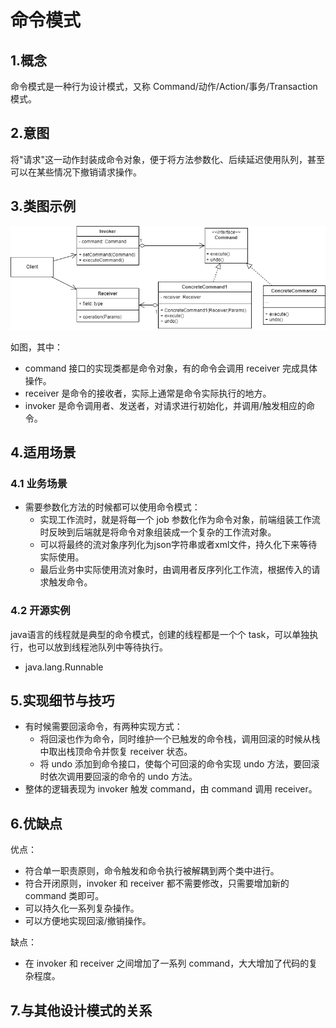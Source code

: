# 命令模式
## 1.概念
命令模式是一种行为设计模式，又称 Command/动作/Action/事务/Transaction 模式。

## 2.意图
将"请求"这一动作封装成命令对象，便于将方法参数化、后续延迟使用队列，甚至可以在某些情况下撤销请求操作。

## 3.类图示例
![command](../../resource/design_pattern/command.drawio.png)

如图，其中：
* command 接口的实现类都是命令对象，有的命令会调用 receiver 完成具体操作。
* receiver 是命令的接收者，实际上通常是命令实际执行的地方。
* invoker 是命令调用者、发送者，对请求进行初始化，并调用/触发相应的命令。

## 4.适用场景
### 4.1 业务场景
* 需要参数化方法的时候都可以使用命令模式：
  * 实现工作流时，就是将每一个 job 参数化作为命令对象，前端组装工作流时反映到后端就是将命令对象组装成一个复杂的工作流对象。
  * 可以将最终的流对象序列化为json字符串或者xml文件，持久化下来等待实际使用。
  * 最后业务中实际使用流对象时，由调用者反序列化工作流，根据传入的请求触发命令。

### 4.2 开源实例
java语言的线程就是典型的命令模式，创建的线程都是一个个 task，可以单独执行，也可以放到线程池队列中等待执行。
* java.lang.Runnable

## 5.实现细节与技巧
* 有时候需要回滚命令，有两种实现方式：
  * 将回滚也作为命令，同时维护一个已触发的命令栈，调用回滚的时候从栈中取出栈顶命令并恢复 receiver 状态。
  * 将 undo 添加到命令接口，使每个可回滚的命令实现 undo 方法，要回滚时依次调用要回滚的命令的 undo 方法。
* 整体的逻辑表现为 invoker 触发 command，由 command 调用 receiver。

## 6.优缺点
优点：
* 符合单一职责原则，命令触发和命令执行被解耦到两个类中进行。
* 符合开闭原则，invoker 和 receiver 都不需要修改，只需要增加新的 command 类即可。
* 可以持久化一系列复杂操作。
* 可以方便地实现回滚/撤销操作。

缺点：
* 在 invoker 和 receiver 之间增加了一系列 command，大大增加了代码的复杂程度。

## 7.与其他设计模式的关系
